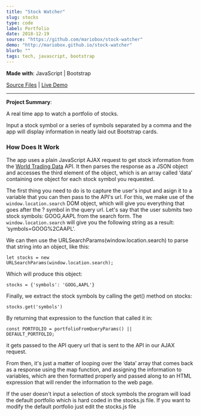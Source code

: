 ```yaml
---
title: "Stock Watcher"
slug: stocks
type: code
label: Portfolio
date: 2018-12-19
source: "https://github.com/mariobox/stock-watcher"
demo: "http://mariobox.github.io/stock-watcher"
blurb: ""
tags: tech, javascript, bootstrap
---
```


**Made with**: <i class="icon-javascript"></i> JavaScript | <i class="icon-bootstrap"></i> Bootstrap

[Source Files](https://github.com/mariobox/stock-watcher) | [Live Demo](https://mariobox.github.io/stock-watcher/)<hr class="art" />

**Project Summary**:

A real time app to watch a portfolio of stocks.

Input a stock symbol or a series of symbols separated by a comma and the app will display information in neatly laid out Bootstrap cards.

### How Does It Work

The app uses a plain JavaScript AJAX request to get stock information from the [World Trading Data](https://www.worldtradingdata.com/) API. It then parses the response as a JSON object and accesses the third element of the object, which is an array called &lsquo;data&rsquo; containing one object for each stock symbol you requested.

The first thing you need to do is to capture the user's input and asign it to a variable that you can then pass to the API's url. For this, we make use of the <code>window.location.search</code> DOM object, which will give you everything that goes after the ? symbol in the query url. Let's say that the user submits two stock symbols: GOOG,AAPL from the search form. The <code>window.location.search</code> will give you the following string as a result: &lsquo;symbols=GOOG%2CAAPL'.

We can then use the URLSearchParams(window.location.search) to parse that string into an object, like this:

<code>let stocks = new URLSearchParams(window.location.search);</code>

Which will produce this object:

<code>stocks = {'symbols': 'GOOG,AAPL'}</code>

Finally, we extract the stock symbols by calling the get() method on stocks:

<code>stocks.get('symbols')</code>

By returning that expression to the function that called it in:

<code>const PORTFOLIO = portfolioFromQueryParams() || DEFAULT_PORTFOLIO;</code>

it gets passed to the API query url that is sent to the API in our AJAX request.

From then, it's just a matter of looping over the &lsquo;data&rsquo; array that comes back as a response using the map function, and assigning the information to variables, which are then formatted properly and passed along to an HTML expression that will render the information to the web page.

If the user doesn't input a selection of stock symbols the program will load the default portfolio which is hard coded in the stocks.js file. If you want to modify the default portfolio just edit the stocks.js file



